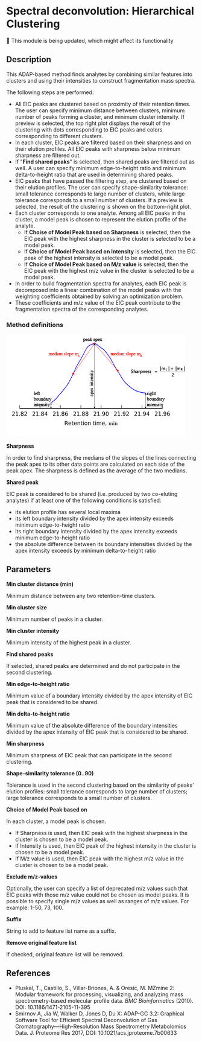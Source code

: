 # **Spectral deconvolution: Hierarchical Clustering**

:construction: This module is being updated, which might affect its functionality

## **Description**

This ADAP-based method finds analytes by combining similar features into clusters and using their intensities to construct fragmentation mass spectra. 

The following steps are performed:

- All EIC peaks are clustered based on proximity of their retention times. The user can specify minimum distance between clusters, minimum number of peaks forming a cluster, and minimum cluster intensity. If preview is selected, the top right plot displays the result of the clustering with dots corresponding to EIC peaks and colors corresponding to different clusters. 
- In each cluster, EIC peaks are filtered based on their sharpness and on their elution profiles. All EIC peaks with sharpness below minimum sharpness are filtered out. 
- If "**Find shared peaks**" is selected, then shared peaks are filtered out as well. A user can specify minimum edge-to-height ratio and minimum delta-to-height ratio that are used in determining shared peaks. 
- EIC peaks that have passed the filtering step, are clustered based on their elution profiles. The user can specify shape-similarity tolerance: small tolerance corresponds to large number of clusters, while large tolerance corresponds to a small number of clusters. If a preview is selected, the result of the clustering is shown on the bottom-right plot. 
- Each cluster corresponds to one analyte. Among all EIC peaks in the cluster, a model peak is chosen to represent the elution profile of the analyte. 
    - If **Choise of Model Peak based on Sharpness** is selected, then the EIC peak with the highest sharpness in the cluster is selected to be a model peak. 
    - If **Choice of Model Peak based on Intensity** is selected, then the EIC peak of the highest intensity is selected to be a model peak. 
    - If **Choice of Model Peak based on M/z value** is selected, then the EIC peak with the highest m/z value in the cluster is selected to be a model peak.
- In order to build fragmentation spectra for analytes, each EIC peak is decomposed into a linear combination of the model peaks with the weighting coefficients obtained by solving an optimization problem. 
- These coefficients and m/z value of the EIC peak contribute to the fragmentation spectra of the corresponding analytes.

### **Method definitions**

![Peak-definitions](peak.png)

**Sharpness**

In order to find sharpness, the medians of the slopes of the lines connecting the peak apex to its other data points are calculated on each side of the peak apex. The sharpness is defined as the average of the two medians.

**Shared peak**

EIC peak is considered to be shared (i.e. produced by two co-eluting analytes) if at least one of the following conditions is satisfied:

- its elution profile has several local maxima
- its left boundary intensity divided by the apex intensity exceeds minimum edge-to-height ratio
- its right boundary intensity divided by the apex intensity exceeds minimum edge-to-height ratio
- the absolute difference between its boundary intensities divided by the apex intensity exceeds by minimum delta-to-height ratio

## **Parameters**

**Min cluster distance (min)**

Minimum distance between any two retention-time clusters.

**Min cluster size**

Minimum number of peaks in a cluster.

**Min cluster intensity**

Minimum intensity of the highest peak in a cluster.

**Find shared peaks**

If selected, shared peaks are determined and do not participate in the second clustering.

**Min edge-to-height ratio**

Minimum value of a boundary intensity divided by the apex intensity of EIC peak that is considered to be shared.

**Min delta-to-height ratio**

Minimum value of the absolute difference of the boundary intensities divided by the apex intensity of EIC peak that is considered to be shared.

**Min sharpness**

Minimum sharpness of EIC peak that can participate in the second clustering.

**Shape-similarity tolerance (0..90)**

Tolerance is used in the second clustering based on the similarity of peaks' elution profiles: small tolerance corresponds to large number of clusters; large tolerance corresponds to a small number of clusters.

**Choice of Model Peak based on**

In each cluster, a model peak is chosen. 

- If Sharpness is used, then EIC peak with the highest sharpness in the cluster is chosen to be a model peak. 
- If Intensity is used, then EIC peak of the highest intensity in the cluster is chosen to be a model peak. 
- If M/z value is used, then EIC peak with the highest m/z value in the cluster is chosen to be a model peak.

**Exclude m/z-values**

Optionally, the user can specify a list of deprecated m/z values such that EIC peaks with those m/z value could not be chosen as model peaks. It is possible to specify single m/z values as well as ranges of m/z values. 
For example: 1-50, 73, 100.

**Suffix**

String to add to feature list name as a suffix.

**Remove original feature list**

If checked, original feature list will be removed.

## **References**
- Pluskal, T., Castillo, S., Villar-Briones, A. & Oresic, M. MZmine 2: Modular framework for processing, visualizing, and analyzing mass spectrometry-based molecular profile data. _BMC Bioinformatics_ (2010). DOI: <a>10.1186/1471-2105-11-395</a>
- Smirnov A, Jia W, Walker D, Jones D, Du X: ADAP-GC 3.2: Graphical Software Tool for Efficient Spectral Deconvolution of Gas Cromatography—High-Resolution Mass Spectrometry Metabolomics Data. J. Proteome Res 2017, DOI: <a>10.1021/acs.jproteome.7b00633</a>